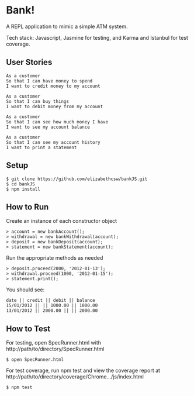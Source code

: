 Bank!
============

A REPL application to mimic a simple ATM system.  

Tech stack:  Javascript, Jasmine for testing, and Karma and Istanbul for test coverage.

User Stories
---------
```
As a customer
So that I can have money to spend
I want to credit money to my account
```
```
As a customer
So that I can buy things
I want to debit money from my account
```
```
As a customer
So that I can see how much money I have
I want to see my account balance
```
```
As a customer
So that I can see my account history
I want to print a statement
```


Setup
-------
```
$ git clone https://github.com/elizabethcsw/bankJS.git
$ cd bankJS
$ npm install
```

How to Run
-------
Create an instance of each constructor object
```
> account = new bankAccount();
> withdrawal = new bankWithdrawal(account);
> deposit = new bankDeposit(account);
> statement = new bankStatement(account);
```
Run the appropriate methods as needed
```
> deposit.proceed(2000, '2012-01-13');
> withdrawal.proceed(1000, '2012-01-15');
> statement.print();
```

You should see:
```
date || credit || debit || balance
15/01/2012 || || 1000.00 || 1000.00
13/01/2012 || 2000.00 || || 2000.00
```


How to Test
---------
For testing, open SpecRunner.html with http://path/to/directory/SpecRunner.html
```
$ open SpecRunner.html
```
For test coverage, run npm test  and view the coverage report at http://path/to/directory/coverage/Chrome.../js/index.html
```
$ npm test
```
